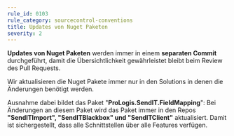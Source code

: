 ```yaml
---
rule_id: 0103
rule_category: sourcecontrol-conventions
title: Updates von Nuget Paketen
severity: 2
---
```

**Updates von Nuget Paketen** werden immer in einem **separaten Commit** durchgeführt, damit die Übersichtlichkeit gewährleistet bleibt beim Review des Pull Requests.

Wir aktualisieren die Nuget Pakete immer nur in den Solutions in denen die Änderungen benötigt werden.

Ausnahme dabei bildet das Paket "**ProLogis.SendIT.FieldMapping**":
Bei Änderungen an diesem Paket wird das Paket immer in den Repos **"SendITImport", "SendITBlackbox" und "SendITClient"** aktualisiert. Damit ist sichergestellt, dass alle Schnittstellen über alle Features verfügen.